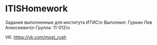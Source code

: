 # ITISHomework
Задания выполненные для института ИТИС\n
Выполнил: Гуркин Лев Алексеевич\n
Группа: 11-012\n

VK: https://vk.com/most_rush
